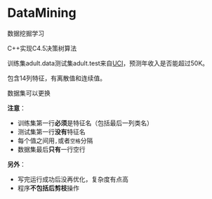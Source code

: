 # DataMining
数据挖掘学习

C++实现C4.5决策树算法

训练集adult.data测试集adult.test来自[UCI](http://archive.ics.uci.edu/ml/datasets/Adult)，预测年收入是否能超过50K。

包含14列特征，有离散值和连续值。

数据集可以更换    

**注意**：    

* 训练集第一行**必须**是特征名（包括最后一列类名）
* 测试集第一行**没有**特征名 
* 每个值之间用`,`或者`空格`分隔
* 数据集最后**只有**一行空行

**另外**：

* 写完运行成功后没再优化，复杂度有点高
* 程序**不包括后剪枝**操作

